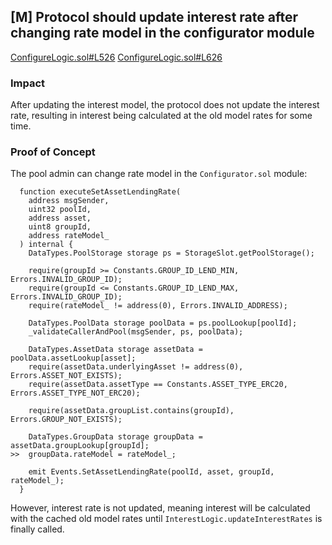 ## [M] Protocol should update interest rate after changing rate model in the configurator module

[ConfigureLogic.sol#L526](repos/2024-07-benddao/src/libraries/logic/ConfigureLogic.sol#L526) [ConfigureLogic.sol#L626](repos/2024-07-benddao/src/libraries/logic/ConfigureLogic.sol#L626)

### Impact

After updating the interest model, the protocol does not update the interest rate, resulting in interest being calculated at the old model rates for some time.

### Proof of Concept

The pool admin can change rate model in the `Configurator.sol` module:

```solidity
  function executeSetAssetLendingRate(
    address msgSender,
    uint32 poolId,
    address asset,
    uint8 groupId,
    address rateModel_
  ) internal {
    DataTypes.PoolStorage storage ps = StorageSlot.getPoolStorage();

    require(groupId >= Constants.GROUP_ID_LEND_MIN, Errors.INVALID_GROUP_ID);
    require(groupId <= Constants.GROUP_ID_LEND_MAX, Errors.INVALID_GROUP_ID);
    require(rateModel_ != address(0), Errors.INVALID_ADDRESS);

    DataTypes.PoolData storage poolData = ps.poolLookup[poolId];
    _validateCallerAndPool(msgSender, ps, poolData);

    DataTypes.AssetData storage assetData = poolData.assetLookup[asset];
    require(assetData.underlyingAsset != address(0), Errors.ASSET_NOT_EXISTS);
    require(assetData.assetType == Constants.ASSET_TYPE_ERC20, Errors.ASSET_TYPE_NOT_ERC20);

    require(assetData.groupList.contains(groupId), Errors.GROUP_NOT_EXISTS);

    DataTypes.GroupData storage groupData = assetData.groupLookup[groupId];
>>  groupData.rateModel = rateModel_;

    emit Events.SetAssetLendingRate(poolId, asset, groupId, rateModel_);
  }
```

However, interest rate is not updated, meaning interest will be calculated with the cached old model rates until `InterestLogic.updateInterestRates` is finally called.



